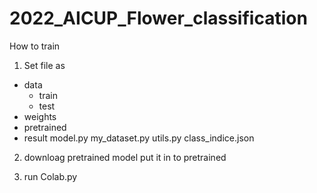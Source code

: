 # 2022_AICUP_Flower_classification

How to train
1. Set file as
  + data
      + train
      + test
  + weights
  + pretrained
  + result
  model.py
  my_dataset.py
  utils.py
  class_indice.json

2. downloag pretrained model put it in to pretrained

3. run Colab.py
